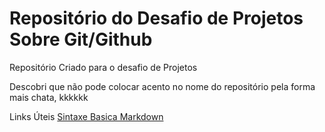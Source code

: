 # Repositório do Desafio de Projetos Sobre Git/Github 

Repositório Criado para o desafio de Projetos 

Descobri que não pode colocar acento no nome do repositório pela forma mais chata, kkkkkk

Links Úteis 
[Sintaxe Basica Markdown](https://www.markdownguide.org/basic-syntax/)
